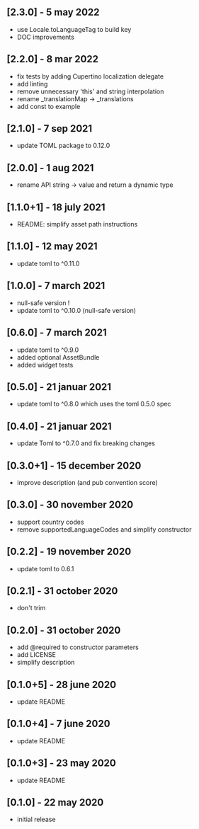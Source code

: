 ## [2.3.0] - 5 may 2022

- use Locale.toLanguageTag to build key
- DOC improvements

## [2.2.0] - 8 mar 2022
- fix tests by adding Cupertino localization delegate
- add linting
- remove unnecessary 'this' and string interpolation
- rename _translationMap -> _translations
- add const to example

## [2.1.0] - 7 sep 2021
- update TOML package to 0.12.0

## [2.0.0] - 1 aug 2021
- rename API string -> value and return a dynamic type

## [1.1.0+1] - 18 july 2021
- README: simplify asset path instructions

## [1.1.0] - 12 may 2021
- update toml to ^0.11.0

## [1.0.0] - 7 march 2021
- null-safe version !
- update toml to ^0.10.0 (null-safe version)

## [0.6.0] - 7 march 2021
- update toml to ^0.9.0
- added optional AssetBundle
- added widget tests

## [0.5.0] - 21 januar 2021
- update toml to ^0.8.0 which uses the toml 0.5.0 spec

## [0.4.0] - 21 januar 2021
- update Toml to ^0.7.0 and fix breaking changes

## [0.3.0+1] - 15 december 2020
- improve description (and pub convention score)

## [0.3.0] - 30 november 2020
- support country codes
- remove supportedLanguageCodes and simplify constructor

## [0.2.2] - 19 november 2020
- update toml to 0.6.1

## [0.2.1] - 31 october 2020
- don't trim

## [0.2.0] - 31 october 2020
- add @required to constructor parameters
- add LICENSE
- simplify description

## [0.1.0+5] - 28 june 2020
- update README

## [0.1.0+4] - 7 june 2020
- update README

## [0.1.0+3] - 23 may 2020
- update README

## [0.1.0] - 22 may 2020
- initial release

